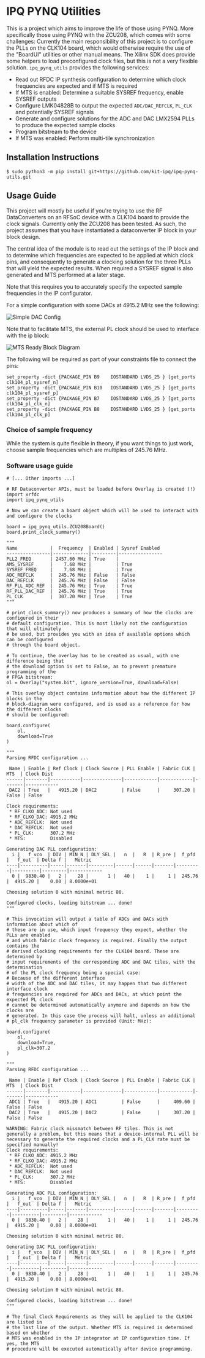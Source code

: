 # IPQ PYNQ Utilities

This is a project which aims to improve the life of those using PYNQ. More specifically those using PYNQ with the ZCU208, which comes with some challenges: Currently the main responsibility of this project is to configure the PLLs on the CLK104 board, which would otherwise require the use of the "BoardUI" utilities or other manual means. The Xilinx SDK does provide some helpers to load preconfigured clock files, but this is not a very flexible solution. `ipq_pynq_utils` provides the following services:

* Read out RFDC IP synthesis configuration to determine which clock frequencies are expected and if MTS is required
* If MTS is enabled: Determine a suitable SYSREF frequency, enable SYSREF outputs
* Configure LMK04828B to output the expected `ADC/DAC_REFCLK`, `PL_CLK` and potentially SYSREF signals
* Generate and configure solutions for the ADC and DAC LMX2594 PLLs to produce the expected sample clocks
* Program bitstream to the device
* If MTS was enabled: Perform multi-tile synchronization

## Installation Instructions

```
$ sudo python3 -m pip install git+https://github.com/kit-ipq/ipq-pynq-utils.git
```

## Usage Guide

This project will mostly be useful if you're trying to use the RF DataConverters on an RFSoC device with a CLK104 board to provide the clock signals. Currently only the ZCU208 has been tested. As such, the project assumes that you have instantiated a dataconverter IP block in your block design.

The central idea of the module is to read out the settings of the IP block and to determine which frequencies are expected to be applied at which clock pins, and consequently to generate a clocking solution for the three PLLs that will yield the expected results. When required a SYSREF signal is also generated and MTS performed at a later stage.

Note that this requires you to accurately specify the expected sample frequencies in the IP configurator. 

For a simple configuration with some DACs at 4915.2 MHz see the following:

![Simple DAC Config](docs/images/dataconverter_clocking_overview.png)

Note that to facilitate MTS, the external PL clock should be used to interface with the ip block:

![MTS Ready Block Diagram](docs/images/dataconverter_context.png)

The following will be required as part of your constraints file to connect the pins:

```
set_property -dict {PACKAGE_PIN B9    IOSTANDARD LVDS_25 } [get_ports clk104_pl_sysref_n]
set_property -dict {PACKAGE_PIN B10   IOSTANDARD LVDS_25 } [get_ports clk104_pl_sysref_p]
set_property -dict {PACKAGE_PIN B7    IOSTANDARD LVDS_25 } [get_ports clk104_pl_clk_n]
set_property -dict {PACKAGE_PIN B8    IOSTANDARD LVDS_25 } [get_ports clk104_pl_clk_p]
```

### Choice of sample frequency

While the system is quite flexible in theory, if you want things to just work, choose sample frequencies which are multiples of 245.76 MHz.

### Software usage guide

```
# [... Other imports ...]

# RF Dataconverter APIs, must be loaded before Overlay is created (!)
import xrfdc
import ipq_pynq_utils

# Now we can create a board object which will be used to interact with and configure the clocks

board = ipq_pynq_utils.ZCU208Board()
board.print_clock_summary()

"""
Name            |  Frequency  | Enabled | Sysref Enabled
----------------|-------------|---------|----------------
PLL2_FREQ       | 2457.60 MHz | True    |
AMS_SYSREF      |    7.68 MHz |         | True
SYSREF_FREQ     |    7.68 MHz |         | True
ADC_REFCLK      |  245.76 MHz | False   | False  
DAC_REFCLK      |  245.76 MHz | False   | False  
RF_PLL_ADC_REF  |  245.76 MHz | True    | True   
RF_PLL_DAC_REF  |  245.76 MHz | True    | True   
PL_CLK          |  307.20 MHz | True    | True   
"""

# print_clock_summary() now produces a summary of how the clocks are configured in their
# default configuration. This is most likely not the configuration that will ultimately
# be used, but provides you with an idea of available options which can be configured
# through the board object.

# To continue, the overlay has to be created as usual, with one difference being that
# the download option is set to False, as to prevent premature programming of the
# FPGA bitstream:
ol = Overlay("system.bit", ignore_version=True, download=False)

# This overlay object contains information about how the different IP blocks in the
# block-diagram were configured, and is used as a reference for how the different clocks
# should be configured:

board.configure(
    ol,
    download=True
)

"""
Parsing RFDC configuration ... 

 Name | Enable | Ref Clock | Clock Source | PLL Enable | Fabric CLK |  MTS  | Clock Dist
------|--------|-----------|--------------|------------|------------|-------|------------
 DAC2 | True   |   4915.20 | DAC2         | False      |     307.20 | False | False

Clock requirements:
 * RF_CLKO_ADC: Not used
 * RF_CLKO_DAC: 4915.2 MHz
 * ADC_REFCLK:  Not used
 * DAC_REFCLK:  Not used
 * PL_CLK:      307.2 MHz
 * MTS:         Disabled

Generating DAC PLL configuration:
  i |   f_vco  | DIV | MIN_N | DLY_SEL |   n  |   R  | R_pre |  f_pfd  |   f_out  | Delta f |   Metric   
----|----------|-----|-------|---------|------|------|-------|---------|----------|---------|------------
  0 |  9830.40 |   2 |    28 |       1 |   40 |    1 |     1 |  245.76 |  4915.20 |    0.00 | 8.0000e+01

Choosing solution 0 with minimal metric 80.

Configured clocks, loading bitstream ... done!
"""

# This invocation will output a table of ADCs and DACs with information about which of
# these are in use, which input frequency they expect, whether the PLLs are enabled
# and which fabric clock frequency is required. Finally the output contains the
# derived clocking requirements for the CLK104 board. These are determined by
# input requirements of the corresponding ADC and DAC tiles, with the determination
# of the PL clock frequency being a special case:
# Because of the different interface
# width of the ADC and DAC tiles, it may happen that two different interface clock
# frequencies are required for ADCs and DACs, at which point the expected PL clock
# cannot be determined automatically anymore and depends on how the clocks are
# generated. In this case the process will halt, unless an additional
# pl_clk frequency parameter is provided (Unit: MHz):

board.configure(
    ol,
    download=True,
    pl_clk=307.2
)

"""
Parsing RFDC configuration ... 

 Name | Enable | Ref Clock | Clock Source | PLL Enable | Fabric CLK |  MTS  | Clock Dist
------|--------|-----------|--------------|------------|------------|-------|------------
 ADC1 | True   |   4915.20 | ADC1         | False      |     409.60 | False | False
 DAC2 | True   |   4915.20 | DAC2         | False      |     307.20 | False | False

WARNING: Fabric clock missmatch between RF tiles. This is not generally a problem, but this means that a device-internal PLL will be necessary to generate the required clocks and a PL_CLK rate must be specified manually!
Clock requirements:
 * RF_CLKO_ADC: 4915.2 MHz
 * RF_CLKO_DAC: 4915.2 MHz
 * ADC_REFCLK:  Not used
 * DAC_REFCLK:  Not used
 * PL_CLK:      307.2 MHz
 * MTS:         Disabled

Generating ADC PLL configuration:
  i |   f_vco  | DIV | MIN_N | DLY_SEL |   n  |   R  | R_pre |  f_pfd  |   f_out  | Delta f |   Metric   
----|----------|-----|-------|---------|------|------|-------|---------|----------|---------|------------
  0 |  9830.40 |   2 |    28 |       1 |   40 |    1 |     1 |  245.76 |  4915.20 |    0.00 | 8.0000e+01

Choosing solution 0 with minimal metric 80.

Generating DAC PLL configuration:
  i |   f_vco  | DIV | MIN_N | DLY_SEL |   n  |   R  | R_pre |  f_pfd  |   f_out  | Delta f |   Metric   
----|----------|-----|-------|---------|------|------|-------|---------|----------|---------|------------
  0 |  9830.40 |   2 |    28 |       1 |   40 |    1 |     1 |  245.76 |  4915.20 |    0.00 | 8.0000e+01

Choosing solution 0 with minimal metric 80.

Configured clocks, loading bitstream ... done!
"""

# The final Clock Requirements as they will be applied to the CLK104 are listed in
# the last line of the output. Whether MTS is required is determined based on whether
# MTS was enabled in the IP integrator at IP configuration time. If yes, the MTS
# procedure will be executed automatically after device programming.
```
